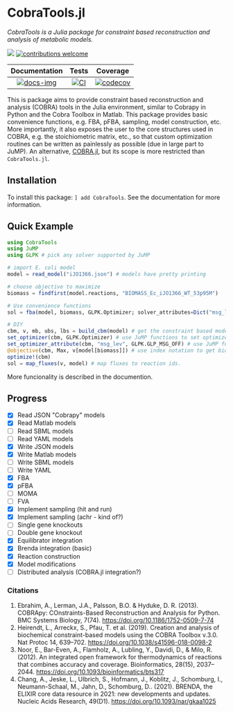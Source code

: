 # CobraTools.jl
*CobraTools is a Julia package for constraint based reconstruction and analysis of metabolic models.*

[docs-img]:https://img.shields.io/badge/docs-dev-blue.svg
[docs-url]: https://stelmo.github.io/CobraTools.jl/dev
 
[ci-img]: https://github.com/stelmo/CobraTools.jl/actions/workflows/ci.yml/badge.svg?branch=master&event=push
[ci-url]: https://github.com/stelmo/CobraTools.jl/actions/workflows/ci.yml

[cov-img]: https://codecov.io/gh/stelmo/CobraTools.jl/branch/master/graph/badge.svg?token=3AE3ZDCJJG
[cov-url]: https://codecov.io/gh/stelmo/CobraTools.jl

[contrib]: https://img.shields.io/badge/contributions-welcome-brightgreen.svg?style=flat

[license-img]: http://img.shields.io/badge/license-MIT-brightgreen.svg?style=flat
[license-url]: LICENSE.md

[![][license-img]][license-url] [![contributions welcome][contrib]](https://github.com/stelmo/CobraTools.jl/issues)

| **Documentation** | **Tests** | **Coverage** |
|:--------------:|:-------:|:---------:|
| [![docs-img]][docs-url] | [![CI][ci-img]][ci-url] | [![codecov][cov-img]][cov-url] |

This is package aims to provide constraint based reconstruction and analysis (COBRA) tools in the Julia environment, similar to Cobrapy in Python and the Cobra Toolbox in Matlab.
This package provides basic convenience functions, e.g. FBA, pFBA, sampling, model construction, etc.
More importantly, it also exposes the user to the core structures used in COBRA, e.g. the stoichiometric matrix, etc., so that custom optimization routines can be written as painlessly as possible (due in large part to JuMP). An alternative, [COBRA.jl](https://github.com/opencobra/COBRA.jl), but its scope is more restricted than `CobraTools.jl`.


## Installation

To install this package: `] add CobraTools`. See the documentation for more information.

## Quick Example

```julia
using CobraTools
using JuMP
using GLPK # pick any solver supported by JuMP

# import E. coli model
model = read_model("iJO1366.json") # models have pretty printing

# choose objective to maximize
biomass = findfirst(model.reactions, "BIOMASS_Ec_iJO1366_WT_53p95M")

# Use convenience functions
sol = fba(model, biomass, GLPK.Optimizer; solver_attributes=Dict("msg_lev" => GLPK.GLP_MSG_OFF)) # classic flux balance analysis

# DIY
cbm, v, mb, ubs, lbs = build_cbm(model) # get the constraint based model (cbm) in JuMP format: S*v=b (mb: mass balance constraints) with lbs <= v <= ubs.
set_optimizer(cbm, GLPK.Optimizer) # use JuMP functions to set optimizer
set_optimizer_attribute(cbm, "msg_lev", GLPK.GLP_MSG_OFF) # use JuMP functions to set optimizer attributes
@objective(cbm, Max, v[model[biomass]]) # use index notation to get biomass equation index
optimize!(cbm)    
sol = map_fluxes(v, model) # map fluxes to reaction ids. 
```
More funcionality is described in the documention.

## Progress

- [x] Read JSON "Cobrapy" models
- [x] Read Matlab models
- [ ] Read SBML models
- [ ] Read YAML models
- [x] Write JSON models
- [x] Write Matlab models
- [ ] Write SBML models
- [ ] Write YAML
- [x] FBA
- [X] pFBA
- [ ] MOMA
- [ ] FVA
- [x] Implement sampling (hit and run)
- [x] Implement sampling (achr - kind of?)
- [ ] Single gene knockouts
- [ ] Double gene knockout
- [x] Equilibrator integration
- [x] Brenda integration (basic)
- [x] Reaction construction
- [x] Model modifications
- [ ] Distributed analysis (COBRA.jl integration?)

### Citations
1) Ebrahim, A., Lerman, J.A., Palsson, B.O. & Hyduke, D. R. (2013). COBRApy: COnstraints-Based Reconstruction and Analysis for Python. BMC Systems Biology, 7(74). https://doi.org/10.1186/1752-0509-7-74
2) Heirendt, L., Arreckx, S., Pfau, T. et al. (2019). Creation and analysis of biochemical constraint-based models using the COBRA Toolbox v.3.0. Nat Protoc 14, 639–702. https://doi.org/10.1038/s41596-018-0098-2
3) Noor, E., Bar-Even, A., Flamholz, A., Lubling, Y., Davidi, D., & Milo, R. (2012). An integrated open framework for thermodynamics of reactions that combines accuracy and coverage. Bioinformatics, 28(15), 2037–2044. https://doi.org/10.1093/bioinformatics/bts317
4) Chang, A., Jeske, L., Ulbrich, S., Hofmann, J., Koblitz, J., Schomburg, I., Neumann-Schaal, M., Jahn, D., Schomburg, D.. (2021). BRENDA, the ELIXIR core data resource in 2021: new developments and updates. Nucleic Acids Research, 49(D1). https://doi.org/10.1093/nar/gkaa1025
